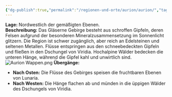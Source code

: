 ```yaml
---
{"dg-publish":true,"permalink":"/regionen-und-orte/aurion/aurion/","tags":["Region"]}
---
```


**Lage:** Nordwestlich der gemäßigten Ebenen.  
**Beschreibung:** Das Gläserne Gebirge besteht aus schroffen Gipfeln, deren Felsen aufgrund der besonderen Mineralzusammensetzung im Sonnenlicht glitzern. Die Region ist schwer zugänglich, aber reich an Edelsteinen und seltenen Metallen. Flüsse entspringen aus den schneebedeckten Gipfeln und fließen in den Dschungel von Viridia. Hochalpine Wälder bedecken die unteren Hänge, während die Gipfel kahl und unwirtlich sind.
![Aurion Wappen.png](/img/user/PNG's/Aurion%20Wappen.png)
**Übergänge:**

- **Nach Osten:** Die Flüsse des Gebirges speisen die fruchtbaren Ebenen von Lunaria.
- **Nach Westen:** Die Hänge flachen ab und münden in die üppigen Wälder des Dschungels von Viridia.